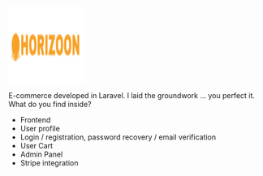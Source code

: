 <!-- ![Alt text](./public/images/horizoon-logo.svg) -->
<p style="overflow: hidden">
 <img src="./public/images/horizoon-logo.svg" width="150" height="150">
</p>

E-commerce developed in Laravel. I laid the groundwork ... you perfect it.
What do you find inside?
<ul>
    <li>
        <a>Frontend</a>
    </li>
    <li>
        <a>User profile</a>
    </li>
     <li>
        <a> Login / registration,
        password recovery / 
        email verification</a>
    </li>
    <li>
        <a>User Cart</a>
    </li>
     <li>
        <a>Admin Panel</a>
    </li>
     <li>
        <a>Stripe integration</a>
    </li>
</ul>

